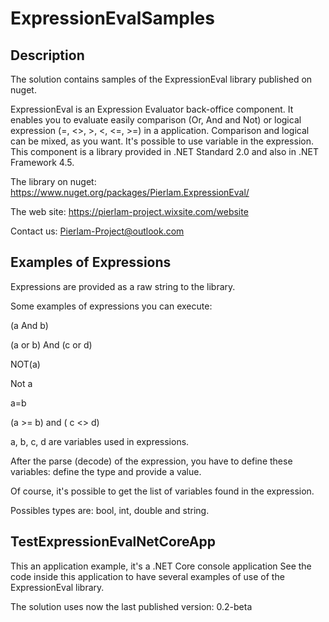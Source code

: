 # ExpressionEvalSamples

## Description
The solution contains samples of the ExpressionEval library published on nuget.

ExpressionEval is an Expression Evaluator back-office component. It enables you to evaluate easily comparison (Or, And and Not) or logical expression (=, <>, >, <, <=, >=) in a application. Comparison and logical can be mixed, as you want. It's possible to use variable in the expression. This component is a library provided in .NET Standard 2.0 and also in .NET Framework 4.5.

The library on nuget:
https://www.nuget.org/packages/Pierlam.ExpressionEval/

The web site:
https://pierlam-project.wixsite.com/website 

Contact us:
Pierlam-Project@outlook.com

## Examples of Expressions
Expressions are provided as a raw string to the library.

Some examples of expressions you can execute:

(a And b)

(a or b) And (c or d)

NOT(a)

Not a

a=b

(a >= b) and ( c <> d)

a, b, c, d are variables used in expressions.

After the parse (decode) of the expression, you have to define these variables: define the type and provide a value.

Of course, it's possible to get the list of variables found in the expression.

Possibles types are: bool, int, double and string.


## TestExpressionEvalNetCoreApp
This an application example, it's a .NET Core console application
See the code inside this application to have several examples of use of the ExpressionEval library.

The solution uses now the last published version: 0.2-beta 


